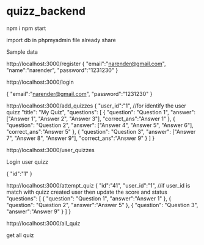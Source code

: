 # quizz_backend
npm i
npm start

import  db in phpmyadmin file already share

Sample data 


http://localhost:3000/register
{
"email":"narender@gmail.com",
"name":"narender",
"password":"1231230"
}

http://localhost:3000/login

{
"email":"narender@gmail.com",
"password":"1231230"
}

http://localhost:3000/add_quizzes
{
  "user_id":"1", //for identify the  user quizz
  "title": "My Quiz",
  "questions": [
    {
      "question": "Question 1",
      "answer": ["Answer 1", "Answer 2", "Answer 3"],
      "correct_ans":"Answer 1"
    },
    {
      "question": "Question 2",
      "answer": ["Answer 4", "Answer 5", "Answer 6"],
      "correct_ans":"Answer 5"
    },
    {
      "question": "Question 3",
      "answer": ["Answer 7", "Answer 8", "Answer 9"],
      "correct_ans":"Answer 9"
    }
  ]
}

http://localhost:3000/user_quizzes

Login user quizz

{
    "id":"1"
}

http://localhost:3000/attempt_quiz
{
  "id":"41", 
  "user_id":"1",  //if user_id is match with quizz created user then update the score and status
  "questions": [
    {
      "question": "Question 1",
      "answer":"Answer 1"
    },
    {
      "question": "Question 2",
      "answer":"Answer 5"
    },
    {
      "question": "Question 3",
      "answer":"Answer 9"
    }
  ]
}

http://localhost:3000/all_quiz

get all quiz


